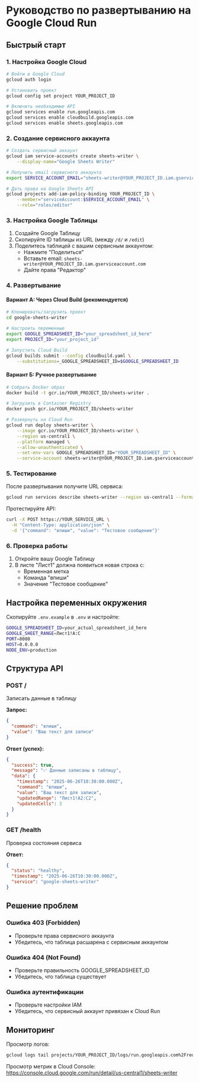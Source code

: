 # Руководство по развертыванию на Google Cloud Run

## Быстрый старт

### 1. Настройка Google Cloud

```bash
# Войти в Google Cloud
gcloud auth login

# Установить проект
gcloud config set project YOUR_PROJECT_ID

# Включить необходимые API
gcloud services enable run.googleapis.com
gcloud services enable cloudbuild.googleapis.com
gcloud services enable sheets.googleapis.com
```

### 2. Создание сервисного аккаунта

```bash
# Создать сервисный аккаунт
gcloud iam service-accounts create sheets-writer \
    --display-name="Google Sheets Writer"

# Получить email сервисного аккаунта
export SERVICE_ACCOUNT_EMAIL="sheets-writer@YOUR_PROJECT_ID.iam.gserviceaccount.com"

# Дать права на Google Sheets API
gcloud projects add-iam-policy-binding YOUR_PROJECT_ID \
    --member="serviceAccount:$SERVICE_ACCOUNT_EMAIL" \
    --role="roles/editor"
```

### 3. Настройка Google Таблицы

1. Создайте Google Таблицу
2. Скопируйте ID таблицы из URL (между `/d/` и `/edit`)
3. Поделитесь таблицей с вашим сервисным аккаунтом:
   - Нажмите "Поделиться"
   - Вставьте email: `sheets-writer@YOUR_PROJECT_ID.iam.gserviceaccount.com`
   - Дайте права "Редактор"

### 4. Развертывание

#### Вариант А: Через Cloud Build (рекомендуется)

```bash
# Клонировать/загрузить проект
cd google-sheets-writer

# Настроить переменные
export GOOGLE_SPREADSHEET_ID="your_spreadsheet_id_here"
export PROJECT_ID="your_project_id"

# Запустить Cloud Build
gcloud builds submit --config cloudbuild.yaml \
    --substitutions=_GOOGLE_SPREADSHEET_ID=$GOOGLE_SPREADSHEET_ID
```

#### Вариант Б: Ручное развертывание

```bash
# Собрать Docker образ
docker build -t gcr.io/YOUR_PROJECT_ID/sheets-writer .

# Загрузить в Container Registry
docker push gcr.io/YOUR_PROJECT_ID/sheets-writer

# Развернуть на Cloud Run
gcloud run deploy sheets-writer \
    --image gcr.io/YOUR_PROJECT_ID/sheets-writer \
    --region us-central1 \
    --platform managed \
    --allow-unauthenticated \
    --set-env-vars GOOGLE_SPREADSHEET_ID="YOUR_SPREADSHEET_ID" \
    --service-account sheets-writer@YOUR_PROJECT_ID.iam.gserviceaccount.com
```

### 5. Тестирование

После развертывания получите URL сервиса:

```bash
gcloud run services describe sheets-writer --region us-central1 --format 'value(status.url)'
```

Протестируйте API:

```bash
curl -X POST https://YOUR_SERVICE_URL \
  -H "Content-Type: application/json" \
  -d '{"command": "впиши", "value": "Тестовое сообщение"}'
```

### 6. Проверка работы

1. Откройте вашу Google Таблицу
2. В листе "Лист1" должна появиться новая строка с:
   - Временная метка
   - Команда "впиши"
   - Значение "Тестовое сообщение"

## Настройка переменных окружения

Скопируйте `.env.example` в `.env` и настройте:

```bash
GOOGLE_SPREADSHEET_ID=your_actual_spreadsheet_id_here
GOOGLE_SHEET_RANGE=Лист1!A:C
PORT=8080
HOST=0.0.0.0
NODE_ENV=production
```

## Структура API

### POST /
Записать данные в таблицу

**Запрос:**
```json
{
  "command": "впиши",
  "value": "Ваш текст для записи"
}
```

**Ответ (успех):**
```json
{
  "success": true,
  "message": "✅ Данные записаны в таблицу",
  "data": {
    "timestamp": "2025-06-26T10:30:00.000Z",
    "command": "впиши",
    "value": "Ваш текст для записи",
    "updatedRange": "Лист1!A2:C2",
    "updatedCells": 3
  }
}
```

### GET /health
Проверка состояния сервиса

**Ответ:**
```json
{
  "status": "healthy",
  "timestamp": "2025-06-26T10:30:00.000Z",
  "service": "google-sheets-writer"
}
```

## Решение проблем

### Ошибка 403 (Forbidden)
- Проверьте права сервисного аккаунта
- Убедитесь, что таблица расшарена с сервисным аккаунтом

### Ошибка 404 (Not Found)
- Проверьте правильность GOOGLE_SPREADSHEET_ID
- Убедитесь, что таблица существует

### Ошибка аутентификации
- Проверьте настройки IAM
- Убедитесь, что сервисный аккаунт привязан к Cloud Run

## Мониторинг

Просмотр логов:
```bash
gcloud logs tail projects/YOUR_PROJECT_ID/logs/run.googleapis.com%2Frequests
```

Просмотр метрик в Cloud Console:
https://console.cloud.google.com/run/detail/us-central1/sheets-writer